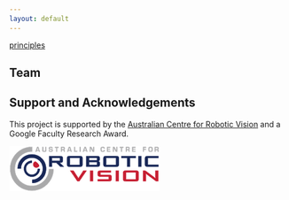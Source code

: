 ```yaml
---
layout: default
---
```



[principles](principles)

## Team

## Support and Acknowledgements
This project is supported by the [Australian Centre for Robotic Vision](http://www.roboticvision.org) and a Google Faculty Research Award.



[![](/assets/img/acrv.png)](http://www.roboticvision.org)
